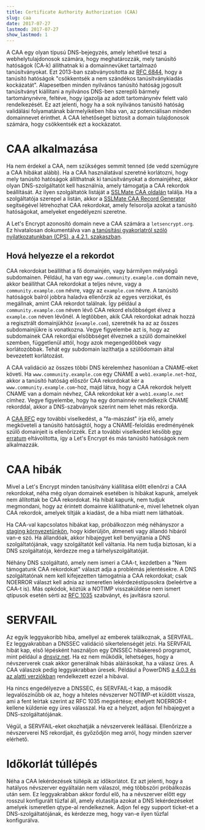 ```yaml
---
title: Certificate Authority Authorization (CAA)
slug: caa
date: 2017-07-27
lastmod: 2017-07-27
show_lastmod: 1
---
```


A CAA egy olyan típusú DNS-bejegyzés, amely lehetővé teszi a webhelytulajdonosok számára, hogy meghatározzák, mely tanúsító hatóságok (CA-k) állíthatnak ki a domainnevüket tartalmazó tanúsítványokat. Ezt 2013-ban szabványosította az [RFC 6844](https://tools.ietf.org/html/rfc6844), hogy a tanúsító hatóságok "csökkentsék a nem szándékos tanúsítványkiadás kockázatát". Alapesetben minden nyilvános tanúsító hatóság jogosult tanúsítványt kiállítani a nyilvános DNS-ben szereplő bármely tartománynévre, feltéve, hogy igazolja az adott tartománynév felett való rendelkezését. Ez azt jelenti, hogy ha a sok nyilvános tanúsító hatóság validálási folyamatának bármelyikében hiba van, az potenciálisan minden domainnevet érinthet. A CAA lehetőséget biztosít a domain tulajdonosok számára, hogy csökkentsék ezt a kockázatot.

# CAA alkalmazása

Ha nem érdekel a CAA, nem szükséges semmit tenned (de vedd szemügyre a CAA hibákat alább). Ha a CAA használatával szeretné korlátozni, hogy mely tanúsító hatóságok állíthatnak ki tanúsítványokat a domainjéhez, akkor olyan DNS-szolgáltatót kell használnia, amely támogatja a CAA rekordok beállítását. Az ilyen szolgáltatók listáját a [SSLMate CAA oldalán](https://sslmate.com/caa/support) találja. Ha a szolgáltatója szerepel a listán, akkor a [SSLMate CAA Record Generator](https://sslmate.com/caa/) segítségével létrehozhat CAA rekordokat, amely felsorolja azokat a tanúsító hatóságokat, amelyeket engedélyezni szeretne.

A Let's Encrypt azonosító domain neve a CAA számára a `letsencrypt.org`. Ez hivatalosan dokumentálva van [a tanúsítási gyakorlatról szóló nyilatkozatunkban (CPS), a 4.2.1. szakaszban](/repository).

## Hová helyezze el a rekordot

CAA rekordokat beállíthat a fő domainjén, vagy bármilyen mélységű subdomainen. Például, ha van egy `www.community.example.com` domain neve, akkor beállíthat CAA rekordokat a teljes névre, vagy a `community.example.com` névre, vagy az `example.com` névre. A tanúsító hatóságok balról jobbra haladva ellenőrzik az egyes verziókat, és megállnak, amint CAA rekordot találnak. Így például a `community.example.com` néven lévő CAA rekord elsőbbséget élvez a `example.com` néven lévőnél. A legtöbben, akik CAA rekordokat adnak hozzá a regisztrált domainjükhöz (`example.com`), szeretnék ha az az összes subdomainjükre is vonatkozna. Vegye figyelembe azt is, hogy az subdomainek CAA rekordjai elsőbbséget élveznek a szülő domainekkel szemben, függetlenül attól, hogy azok megengedőbbek vagy korlátozóbbak. Tehát egy subdomain lazíthatja a szülődomain által bevezetett korlátozást.

A CAA validáció az összes többi DNS kérelemhez hasonlóan a CNAME-eket követi. Ha `www.community.example.com` egy CNAME a `web1.example.net`-hoz, akkor a tanúsító hatóság először CAA rekordokat kér a `www.community.example.com`-hoz, majd látva, hogy a CAA rekordok helyett CNAME van a domain névhez, CAA rekordokat kér a `web1.example.net` címhez. Vegye figyelembe, hogy ha egy domainnév rendelkezik CNAME rekorddal, akkor a DNS-szabványok szerint nem lehet más rekordja.

A [CAA RFC](https://tools.ietf.org/html/rfc6844) egy további viselkedést, a "fa-mászást" írja elő, amely megköveteli a tanúsító hatóságtól, hogy a CNAME-feloldás eredményének szülő domainjeit is ellenőrizzék. Ezt a további viselkedést később [egy erratum](https://www.rfc-editor.org/errata/eid5065) eltávolította, így a Let's Encrypt és más tanúsító hatóságok nem alkalmazzák.

# CAA hibák

Mivel a Let's Encrypt minden tanúsítvány kiállítása előtt ellenőrzi a CAA rekordokat, néha még olyan domainek esetében is hibákat kapunk, amelyek nem állítottak be CAA rekordokat. Ha hibát kapunk, nem tudjuk megmondani, hogy az érintett domainre kiállíthatunk-e, mivel lehetnek olyan CAA rekordok, amelyek tiltják a kiadást, de a hiba miatt nem láthatóak.

Ha CAA-val kapcsolatos hibákat kap, próbálkozzon még néhányszor a [staging környezetünkön](/docs/staging-environment), hogy kiderüljön, átmeneti vagy állandó hibáról van-e szó. Ha állandóak, akkor hibajegyet kell benyújtania a DNS szolgáltatójának, vagy szolgáltatót kell váltania. Ha nem tudja biztosan, ki a DNS szolgáltatója, kérdezze meg a tárhelyszolgáltatóját.

Néhány DNS szolgáltató, amely nem ismeri a CAA-t, kezdetben a "Nem támogatunk CAA rekordokat" választ adja a problémás jelentésekre. A DNS szolgáltatónak nem kell kifejezetten támogatnia a CAA rekordokat; csak NOERROR választ kell adnia az ismeretlen lekérdezéstípusokra (beleértve a CAA-t is). Más opkódok, köztük a NOTIMP visszaküldése nem ismert qtípusok esetén sérti az [RFC 1035](https://tools.ietf.org/html/rfc1035) szabványt, és javításra szorul.

# SERVFAIL

Az egyik leggyakoribb hiba, amellyel az emberek találkoznak, a SERVFAIL. Ez leggyakrabban a DNSSEC validáció sikertelenségét jelzi. Ha SERVFAIL hibát kap, első lépésként használjon egy DNSSEC hibakereső programot, mint például a [dnsviz.net](http://dnsviz.net/). Ha ez nem működik, lehetséges, hogy a névszerverek csak akkor generálnak hibás aláírásokat, ha a válasz üres. A CAA válaszok pedig leggyakrabban üresek.  Például a PowerDNS [a 4.0.3 és az alatti verziókban](https://community.letsencrypt.org/t/caa-servfail-changes/38298/2?u=jsha) rendelkezett ezzel a hibával.

Ha nincs engedélyezve a DNSSEC, és SERVFAIL-t kap, a második legvalószínűbb ok az, hogy a hiteles névszerver NOTIMP-et küldött vissza, ami a fent leírtak szerint az RFC 1035 megsértése; ehelyett NOERROR-t kellene küldenie egy üres válasszal. Ha ez a helyzet, adjon fel hibajegyet a DNS-szolgáltatójának.

Végül, a SERVFAIL-eket okozhatják a névszerverek leállásai. Ellenőrizze a névszerverei NS rekordjait, és győződjön meg arról, hogy minden szerver elérhető.

# Időkorlát túllépés

Néha a CAA lekérdezések túllépik az időkorlátot. Ez azt jelenti, hogy a hatályos névszerver egyáltalán nem válaszol, még többszöri próbálkozás után sem. Ez leggyakrabban akkor fordul elő, ha a névszerver előtt egy rosszul konfigurált tűzfal áll, amely elutasítja azokat a DNS lekérdezéseket amelyek ismeretlen qtype-al rendelkeznek. Adjon fel egy support ticket-et a DNS-szolgáltatójának, és kérdezze meg, hogy van-e ilyen tűzfal konfigurálva.
